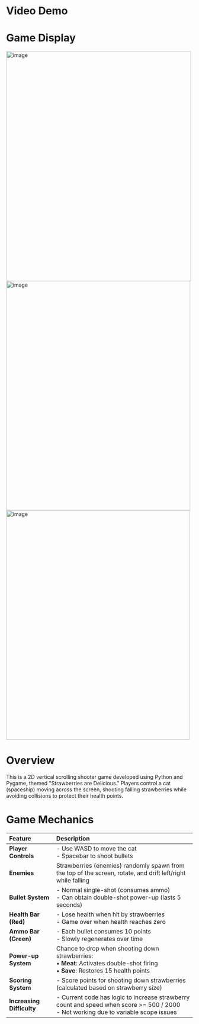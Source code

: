 # Video Demo

# Game Display

<img width="499" height="621" alt="image" src="https://github.com/user-attachments/assets/2e8369cb-eda3-440a-8026-18ef9af9d29f" />


<img width="497" height="619" alt="image" src="https://github.com/user-attachments/assets/7204a25b-d8da-4ac1-9cef-7d7119f8a903" />


<img width="496" height="620" alt="image" src="https://github.com/user-attachments/assets/a5ae4d8d-bea1-46f7-9421-d4724e2d5843" />


# Overview
This is a 2D vertical scrolling shooter game developed using Python and Pygame, themed "Strawberries are Delicious." Players control a cat (spaceship) moving across the screen, shooting falling strawberries while avoiding collisions to protect their health points.

# Game Mechanics
| Feature | Description |
| :--- | :--- |
| **Player Controls** | - Use WASD to move the cat<br>- Spacebar to shoot bullets |
| **Enemies** | Strawberries (enemies) randomly spawn from the top of the screen, rotate, and drift left/right while falling |
| **Bullet System** | - Normal single-shot (consumes ammo)<br>- Can obtain double-shot power-up (lasts 5 seconds) |
| **Health Bar (Red)** | - Lose health when hit by strawberries<br>- Game over when health reaches zero |
| **Ammo Bar (Green)** | - Each bullet consumes 10 points<br>- Slowly regenerates over time |
| **Power-up System** | Chance to drop when shooting down strawberries:<br>• **Meat**: Activates double-shot firing<br>• **Save**: Restores 15 health points |
| **Scoring System** | - Score points for shooting down strawberries (calculated based on strawberry size) |
| **Increasing Difficulty** | - Current code has logic to increase strawberry count and speed when score >= 500 / 2000<br>- Not working due to variable scope issues |



